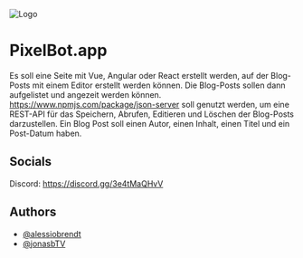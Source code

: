 ![Logo](https://cdn.pixelbot.app/images/marketing/logo.png)


# PixelBot.app


Es soll eine Seite mit Vue, Angular oder React erstellt werden, auf der Blog-Posts mit einem Editor erstellt werden können. Die Blog-Posts sollen dann aufgelistet und angezeit werden können. https://www.npmjs.com/package/json-server soll genutzt werden, um eine REST-API für das Speichern, Abrufen, Editieren und Löschen der Blog-Posts darzustellen. Ein Blog Post soll einen Autor, einen Inhalt, einen Titel und ein Post-Datum haben.




## Socials

Discord: https://discord.gg/3e4tMaQHvV
    
## Authors

- [@alessiobrendt](https://www.github.com/alessiobrendt)
- [@jonasbTV](https://www.github.com/jonasbTV)

